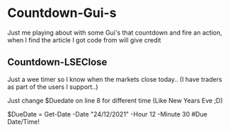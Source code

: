 # Countdown-Gui-s
Just me playing about with some Gui's that countdown and fire an action, when I find the article I got code from will give credit

## Countdown-LSEClose

Just a wee timer so I know when the markets close today.. (I have traders as part of the users I support..)

Just change $Duedate on line 8 for different time (Like New Years Eve ;D)

$DueDate = Get-Date -Date "24/12/2021" -Hour 12 -Minute 30 #Due Date/Time!
